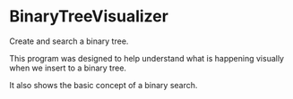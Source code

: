 # BinaryTreeVisualizer
Create and search a binary tree.

This program was designed to help understand what is happening visually when we insert to a binary tree.

It also shows the basic concept of a binary search.
